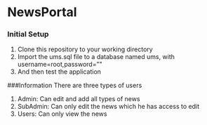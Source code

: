 # NewsPortal
### Initial Setup
1. Clone this repository to your working directory
2. Import the ums.sql file to a database named ums, with username=root,password=""
3. And then test the application



###Information
There are three types of users

1. Admin: Can edit and add all types of news
2. SubAdmin: Can only edit the news which he has access to edit
3. Users: Can only view the news


